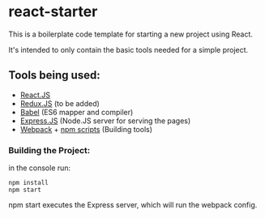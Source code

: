 # react-starter

This is a boilerplate code template for starting a new project
using React.

It's intended to only contain the basic tools needed for a simple project.

## Tools being used:

* [React.JS](https://github.com/reactjs)
* [Redux.JS](https://github.com/reactjs/redux) (to be added)
* [Babel](https://babeljs.io/) (ES6 mapper and compiler)
* [Express.JS](http://expressjs.com/) (Node.JS server for serving the pages)
* [Webpack](https://webpack.js.org/) + [npm scripts](https://docs.npmjs.com/misc/scripts) (Building tools)

### Building the Project:

in the console run:

```
npm install
npm start
```

npm start executes the Express server, which will run the webpack config.